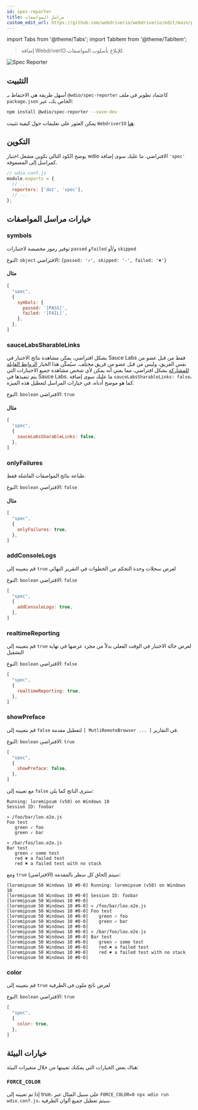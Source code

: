 ```yaml
---
id: spec-reporter
title: مراسل المواصفات
custom_edit_url: https://github.com/webdriverio/webdriverio/edit/main/packages/wdio-spec-reporter/README.md
---
```


import Tabs from '@theme/Tabs';
import TabItem from '@theme/TabItem';

> إضافة WebdriverIO للإبلاغ بأسلوب المواصفات.

![Spec Reporter](/img/spec.png "Spec Reporter")

## التثبيت

أسهل طريقة هي الاحتفاظ بـ `@wdio/spec-reporter` كاعتماد تطوير في ملف `package.json` الخاص بك، عبر:

```sh
npm install @wdio/spec-reporter --save-dev
```

يمكن العثور على تعليمات حول كيفية تثبيت `WebdriverIO` [هنا](https://webdriver.io/docs/gettingstarted).

## التكوين

يوضح الكود التالي تكوين مشغل اختبار wdio الافتراضي. ما عليك سوى إضافة `'spec'` كمراسل إلى المصفوفة.

```js
// wdio.conf.js
module.exports = {
  // ...
  reporters: ['dot', 'spec'],
  // ...
};
```

## خيارات مراسل المواصفات
### symbols
توفير رموز مخصصة لاختبارات `passed` و`failed` و/أو `skipped`

النوع: `object`
الافتراضي: `{passed: '✓', skipped: '-', failed: '✖'}`

#### مثال
```js
[
  "spec",
  {
    symbols: {
      passed: '[PASS]',
      failed: '[FAIL]',
    },
  },
]
```

### sauceLabsSharableLinks
بشكل افتراضي، يمكن مشاهدة نتائج الاختبار في Sauce Labs فقط من قبل عضو من نفس الفريق، وليس من قبل عضو من فريق مختلف. سيُمكّن هذا الخيار [الروابط القابلة للمشاركة](https://docs.saucelabs.com/test-results/sharing-test-results/#building-sharable-links)
بشكل افتراضي، مما يعني أنه يمكن لأي شخص مشاهدة جميع الاختبارات التي يتم تنفيذها في Sauce Labs.
ما عليك سوى إضافة `sauceLabsSharableLinks: false`، كما هو موضح أدناه، في خيارات المراسل لتعطيل هذه الميزة.

النوع: `boolean`
الافتراضي: `true`

#### مثال
```js
[
  "spec",
  {
    sauceLabsSharableLinks: false,
  },
]
```

### onlyFailures
طباعة نتائج المواصفات الفاشلة فقط.

النوع: `boolean`
الافتراضي: `false`

#### مثال
```js
[
  "spec",
  {
    onlyFailures: true,
  },
]
```

### addConsoleLogs
قم بتعيينه إلى `true` لعرض سجلات وحدة التحكم من الخطوات في التقرير النهائي

النوع: `boolean`
الافتراضي: `false`

```js
[
  "spec",
  {
    addConsoleLogs: true,
  },
]
```

### realtimeReporting
قم بتعيينه إلى `true` لعرض حالة الاختبار في الوقت الفعلي بدلاً من مجرد عرضها في نهاية التشغيل

النوع: `boolean`
الافتراضي: `false`

```js
[
  "spec",
  {
    realtimeReporting: true,
  },
]
```

### showPreface
قم بتعيينه إلى `false` لتعطيل مقدمة `[ MutliRemoteBrowser ... ]` في التقارير.

النوع: `boolean`
الافتراضي: `true`

```js
[
  "spec",
  {
    showPreface: false,
  },
]
```

مع تعيينه إلى `false` سترى الناتج كما يلي:
```
Running: loremipsum (v50) on Windows 10
Session ID: foobar

» /foo/bar/loo.e2e.js
Foo test
   green ✓ foo
   green ✓ bar

» /bar/foo/loo.e2e.js
Bar test
   green ✓ some test
   red ✖ a failed test
   red ✖ a failed test with no stack
```

ومع `true` (الافتراضي) سيتم إلحاق كل سطر بالمقدمة:
```
[loremipsum 50 Windows 10 #0-0] Running: loremipsum (v50) on Windows 10
[loremipsum 50 Windows 10 #0-0] Session ID: foobar
[loremipsum 50 Windows 10 #0-0]
[loremipsum 50 Windows 10 #0-0] » /foo/bar/loo.e2e.js
[loremipsum 50 Windows 10 #0-0] Foo test
[loremipsum 50 Windows 10 #0-0]    green ✓ foo
[loremipsum 50 Windows 10 #0-0]    green ✓ bar
[loremipsum 50 Windows 10 #0-0]
[loremipsum 50 Windows 10 #0-0] » /bar/foo/loo.e2e.js
[loremipsum 50 Windows 10 #0-0] Bar test
[loremipsum 50 Windows 10 #0-0]    green ✓ some test
[loremipsum 50 Windows 10 #0-0]    red ✖ a failed test
[loremipsum 50 Windows 10 #0-0]    red ✖ a failed test with no stack
[loremipsum 50 Windows 10 #0-0]
```

### color
قم بتعيينه إلى `true` لعرض ناتج ملون في الطرفية

النوع: `boolean`
الافتراضي: `true`

```js
[
  "spec",
  {
    color: true,
  },
]
```

## خيارات البيئة

هناك بعض الخيارات التي يمكنك تعيينها من خلال متغيرات البيئة:

### `FORCE_COLOR`

إذا تم تعيينه إلى true، على سبيل المثال عبر `FORCE_COLOR=0 npx wdio run wdio.conf.js`، سيتم تعطيل جميع ألوان الطرفية.